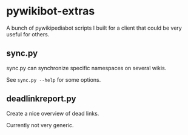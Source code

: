 pywikibot-extras
================

A bunch of pywikipediabot scripts I built for a client that could be
very useful for others.


sync.py 
-------

sync.py can synchronize specific namespaces on several wikis.

See `sync.py --help` for some options.



deadlinkreport.py
-----------------

Create a nice overview of dead links.

Currently not very generic.